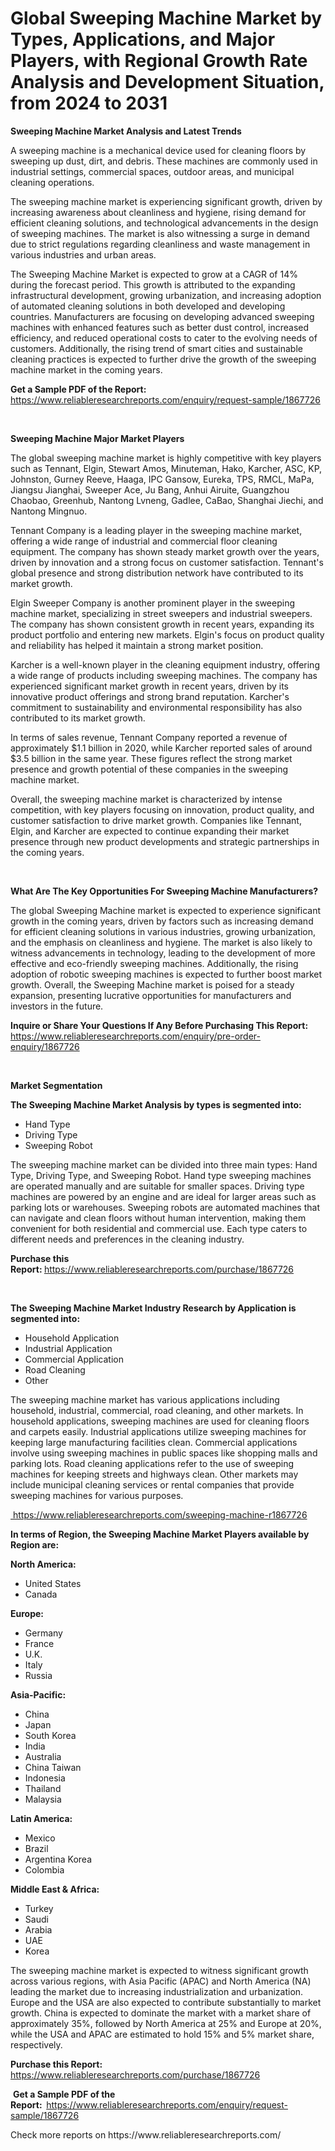 <p><h1>Global Sweeping Machine Market by Types, Applications, and Major Players, with Regional Growth Rate Analysis and Development Situation, from 2024 to 2031</h1></p><p><strong>Sweeping Machine Market Analysis and Latest Trends</strong></p>
<p><p>A sweeping machine is a mechanical device used for cleaning floors by sweeping up dust, dirt, and debris. These machines are commonly used in industrial settings, commercial spaces, outdoor areas, and municipal cleaning operations. </p><p>The sweeping machine market is experiencing significant growth, driven by increasing awareness about cleanliness and hygiene, rising demand for efficient cleaning solutions, and technological advancements in the design of sweeping machines. The market is also witnessing a surge in demand due to strict regulations regarding cleanliness and waste management in various industries and urban areas.</p><p>The Sweeping Machine Market is expected to grow at a CAGR of 14% during the forecast period. This growth is attributed to the expanding infrastructural development, growing urbanization, and increasing adoption of automated cleaning solutions in both developed and developing countries. Manufacturers are focusing on developing advanced sweeping machines with enhanced features such as better dust control, increased efficiency, and reduced operational costs to cater to the evolving needs of customers. Additionally, the rising trend of smart cities and sustainable cleaning practices is expected to further drive the growth of the sweeping machine market in the coming years.</p></p>
<p><strong>Get a Sample PDF of the Report:&nbsp;</strong> <a href="https://www.reliableresearchreports.com/enquiry/request-sample/1867726">https://www.reliableresearchreports.com/enquiry/request-sample/1867726</a></p>
<p>&nbsp;</p>
<p><strong>Sweeping Machine Major Market Players</strong></p>
<p><p>The global sweeping machine market is highly competitive with key players such as Tennant, Elgin, Stewart Amos, Minuteman, Hako, Karcher, ASC, KP, Johnston, Gurney Reeve, Haaga, IPC Gansow, Eureka, TPS, RMCL, MaPa, Jiangsu Jianghai, Sweeper Ace, Ju Bang, Anhui Airuite, Guangzhou Chaobao, Greenhub, Nantong Lvneng, Gadlee, CaBao, Shanghai Jiechi, and Nantong Mingnuo.</p><p>Tennant Company is a leading player in the sweeping machine market, offering a wide range of industrial and commercial floor cleaning equipment. The company has shown steady market growth over the years, driven by innovation and a strong focus on customer satisfaction. Tennant's global presence and strong distribution network have contributed to its market growth.</p><p>Elgin Sweeper Company is another prominent player in the sweeping machine market, specializing in street sweepers and industrial sweepers. The company has shown consistent growth in recent years, expanding its product portfolio and entering new markets. Elgin's focus on product quality and reliability has helped it maintain a strong market position.</p><p>Karcher is a well-known player in the cleaning equipment industry, offering a wide range of products including sweeping machines. The company has experienced significant market growth in recent years, driven by its innovative product offerings and strong brand reputation. Karcher's commitment to sustainability and environmental responsibility has also contributed to its market growth.</p><p>In terms of sales revenue, Tennant Company reported a revenue of approximately $1.1 billion in 2020, while Karcher reported sales of around $3.5 billion in the same year. These figures reflect the strong market presence and growth potential of these companies in the sweeping machine market.</p><p>Overall, the sweeping machine market is characterized by intense competition, with key players focusing on innovation, product quality, and customer satisfaction to drive market growth. Companies like Tennant, Elgin, and Karcher are expected to continue expanding their market presence through new product developments and strategic partnerships in the coming years.</p></p>
<p>&nbsp;</p>
<p><strong>What Are The Key Opportunities For Sweeping Machine Manufacturers?</strong></p>
<p><p>The global Sweeping Machine market is expected to experience significant growth in the coming years, driven by factors such as increasing demand for efficient cleaning solutions in various industries, growing urbanization, and the emphasis on cleanliness and hygiene. The market is also likely to witness advancements in technology, leading to the development of more effective and eco-friendly sweeping machines. Additionally, the rising adoption of robotic sweeping machines is expected to further boost market growth. Overall, the Sweeping Machine market is poised for a steady expansion, presenting lucrative opportunities for manufacturers and investors in the future.</p></p>
<p><strong>Inquire or Share Your Questions If Any Before Purchasing This Report:</strong> <a href="https://www.reliableresearchreports.com/enquiry/pre-order-enquiry/1867726">https://www.reliableresearchreports.com/enquiry/pre-order-enquiry/1867726</a></p>
<p>&nbsp;</p>
<p><strong>Market Segmentation</strong></p>
<p><strong>The Sweeping Machine Market Analysis by types is segmented into:</strong></p>
<p><ul><li>Hand Type</li><li>Driving Type</li><li>Sweeping Robot</li></ul></p>
<p><p>The sweeping machine market can be divided into three main types: Hand Type, Driving Type, and Sweeping Robot. Hand type sweeping machines are operated manually and are suitable for smaller spaces. Driving type machines are powered by an engine and are ideal for larger areas such as parking lots or warehouses. Sweeping robots are automated machines that can navigate and clean floors without human intervention, making them convenient for both residential and commercial use. Each type caters to different needs and preferences in the cleaning industry.</p></p>
<p><strong>Purchase this Report:&nbsp;</strong><a href="https://www.reliableresearchreports.com/purchase/1867726">https://www.reliableresearchreports.com/purchase/1867726</a></p>
<p>&nbsp;</p>
<p><strong>The Sweeping Machine Market Industry Research by Application is segmented into:</strong></p>
<p><ul><li>Household Application</li><li>Industrial Application</li><li>Commercial Application</li><li>Road Cleaning</li><li>Other</li></ul></p>
<p><p>The sweeping machine market has various applications including household, industrial, commercial, road cleaning, and other markets. In household applications, sweeping machines are used for cleaning floors and carpets easily. Industrial applications utilize sweeping machines for keeping large manufacturing facilities clean. Commercial applications involve using sweeping machines in public spaces like shopping malls and parking lots. Road cleaning applications refer to the use of sweeping machines for keeping streets and highways clean. Other markets may include municipal cleaning services or rental companies that provide sweeping machines for various purposes.</p></p>
<p><a href="https://www.reliableresearchreports.com/sweeping-machine-r1867726">&nbsp;https://www.reliableresearchreports.com/sweeping-machine-r1867726</a></p>
<p><strong>In terms of Region, the Sweeping Machine Market Players available by Region are:</strong></p>
<p>
    <p> <strong> North America: </strong>
        <ul>
            <li>United States</li>
            <li>Canada</li>
        </ul>
        </p> 
    <p> <strong> Europe: </strong>
        <ul>
            <li>Germany</li>
            <li>France</li>
            <li>U.K.</li>
            <li>Italy</li>
            <li>Russia</li>
        </ul>
        </p> 
    <p> <strong> Asia-Pacific: </strong>
        <ul>
            <li>China</li>
            <li>Japan</li>
            <li>South Korea</li>
            <li>India</li>
            <li>Australia</li>
            <li>China Taiwan</li>
            <li>Indonesia</li>
            <li>Thailand</li>
            <li>Malaysia</li>
        </ul>
        </p> 
    <p> <strong> Latin America: </strong>
        <ul>
            <li>Mexico</li>
            <li>Brazil</li>
            <li>Argentina Korea</li>
            <li>Colombia</li>
        </ul>
        </p> 
    <p> <strong> Middle East & Africa: </strong>
        <ul>
            <li>Turkey</li>
            <li>Saudi</li>
            <li>Arabia</li>
            <li>UAE</li>
            <li>Korea</li>
        </ul>
    </p>
    </p>
<p><p>The sweeping machine market is expected to witness significant growth across various regions, with Asia Pacific (APAC) and North America (NA) leading the market due to increasing industrialization and urbanization. Europe and the USA are also expected to contribute substantially to market growth. China is expected to dominate the market with a market share of approximately 35%, followed by North America at 25% and Europe at 20%, while the USA and APAC are estimated to hold 15% and 5% market share, respectively.</p></p>
<p><strong>Purchase this Report: </strong><a href="https://www.reliableresearchreports.com/purchase/1867726">https://www.reliableresearchreports.com/purchase/1867726</a></p>
<p>&nbsp;<strong>Get a Sample PDF of the Report:&nbsp;&nbsp;</strong><a href="https://www.reliableresearchreports.com/enquiry/request-sample/1867726">https://www.reliableresearchreports.com/enquiry/request-sample/1867726</a></p>
<p><strong></strong></p>
<p>Check more reports on https://www.reliableresearchreports.com/</p>